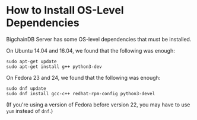 # How to Install OS-Level Dependencies

BigchainDB Server has some OS-level dependencies that must be installed.

On Ubuntu 14.04 and 16.04, we found that the following was enough:
```text
sudo apt-get update
sudo apt-get install g++ python3-dev
```

On Fedora 23 and 24, we found that the following was enough:
```text
sudo dnf update
sudo dnf install gcc-c++ redhat-rpm-config python3-devel
```

(If you're using a version of Fedora before version 22, you may have to use `yum` instead of `dnf`.)
